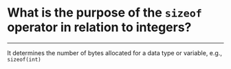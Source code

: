 # What is the purpose of the `sizeof` operator in relation to integers?

---

It determines the number of bytes allocated for a data type or variable, e.g., `sizeof(int)`
